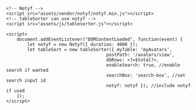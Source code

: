     <!-- Notyf -->
    <script src="assets/vendor/notyf/notyf.min.js"></script>
    <!-- tableSorter can use notyf -->
    <script src="assets/js/tablesorter.js"></script>

    <script>
        document.addEventListener("DOMContentLoaded", function(event) {
            let notyf = new Notyf({ duration: 4000 });
            let tableSort = new tableSorter({ myTable: 'myAvatars', 
                                          postPath: '/avatars/view', 
                                          dbRows: <?=$total?>, 
                                          enableSearch: true, //enable search if wanted
                                          searchBox: 'search-box', //set search input id
                                          notyf: notyf }); //include notyf if used
        });
    </script>
